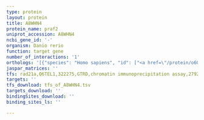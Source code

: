 ```yaml
---
type: protein
layout: protein
title: A8WHN4
protein_name: praf2
uniprot_accession: A8WHN4
ncbi_gene_id: '-'
organism: Danio rerio
function: target gene
number_of_interactions: '1'
orthologs: '[{"species": "Homo sapiens", "id": ["<a href=\"/protein/o60831\">O60831</a>"]}, {"species": "Mus musculus", "id": ["<a href=\"/protein/q9jig8\">Q9JIG8</a>"]}, {"species": "Rattus norvegicus", "id": ["<a href=\"/protein/a0a0g2jtx2\">A0A0G2JTX2</a>"]}, {"species": "Caenorhabditis elegans", "id": ["<a href=\"/protein/h2kzj7\">H2KZJ7</a>"]}]'
jaspar_matrices: ''
tfs: rad21a,Q6TEL1,322275,GTRD,chromatin immunoprecipitation assay,27924024%5Buid%5D,No
targets: ''
tfs_download: tfs_of_A8WHN4.tsv
targets_download: ''
bindingSites_download: ''
binding_sites_ls: ''

---
```

